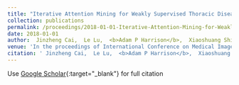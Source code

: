 ```yaml
---
title: "Iterative Attention Mining for Weakly Supervised Thoracic Disease Pattern Localization in Chest X-Rays"
collection: publications
permalink: /proceedings/2018-01-01-Iterative-Attention-Mining-for-Weakly-Supervised-Thoracic-Disease-Pattern-Localization-in-Chest-X-Rays
date: 2018-01-01
author:  Jinzheng Cai,  Le Lu,  <b>Adam P Harrison</b>,  Xiaoshuang Shi,  Pingjun Chen,  Lin Yang, 
venue: 'In the proceedings of International Conference on Medical Image Computing and Computer-Assisted Intervention'
citation: ' Jinzheng Cai,  Le Lu,  <b>Adam P Harrison</b>,  Xiaoshuang Shi,  Pingjun Chen,  Lin Yang, &quot;Iterative Attention Mining for Weakly Supervised Thoracic Disease Pattern Localization in Chest X-Rays.&quot; In the proceedings of International Conference on Medical Image Computing and Computer-Assisted Intervention, 2018.'
---
```

Use [Google Scholar](https://scholar.google.com/scholar?q=Iterative+Attention+Mining+for+Weakly+Supervised+Thoracic+Disease+Pattern+Localization+in+Chest+X+Rays){:target="_blank"} for full citation
